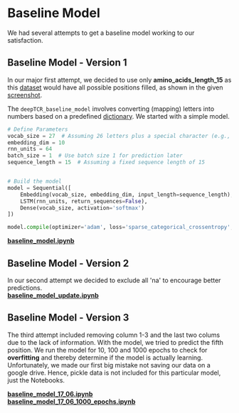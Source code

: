 # Baseline Model

We had several attempts to get a baseline model working to our satisfaction.

## Baseline Model - Version 1

In our major first attempt, we decided to use only **amino_acids_length_15**  as this [dataset](https://github.com/lokalokes/deepTCR/blob/main/1_DatasetCharacteristics/Testing_length-15.csv) would have all possible positions filled, as shown in the given [screenshot](https://github.com/lokalokes/deepTCR/blob/main/1_DatasetCharacteristics/Screenshot%202024-06-17%20at%2018.43.20.png).

The `deepTCR_baseline_model` involves converting (mapping) letters into numbers based on a predefined [dictionary](https://github.com/lokalokes/deepTCR/blob/main/1_DatasetCharacteristics/dictionary). We started with a simple model.

```python
# Define Parameters
vocab_size = 27  # Assuming 26 letters plus a special character (e.g., space or padding)
embedding_dim = 10  
rnn_units = 64  
batch_size = 1  # Use batch size 1 for prediction later
sequence_length = 15  # Assuming a fixed sequence length of 15


# Build the model
model = Sequential([
    Embedding(vocab_size, embedding_dim, input_length=sequence_length),
    LSTM(rnn_units, return_sequences=False),
    Dense(vocab_size, activation='softmax')
])

model.compile(optimizer='adam', loss='sparse_categorical_crossentropy', metrics=['accuracy'])
```
**[baseline_model.ipynb](https://github.com/lokalokes/deepTCR/blob/main/2_BaselineModel/deepTCR_baseline_model.ipynb)**

## Baseline Model - Version 2
In our second attempt we decided to exclude all 'na' to encourage better predictions.  
**[baseline_model_update.ipynb](https://github.com/lokalokes/deepTCR/blob/main/2_BaselineModel/deepTCR_baseline_model_update.ipynb)**

## Baseline Model - Version 3
The third attempt included removing column 1-3 and the last two colums due to the lack of information. With the model, we tried to predict the fifth position. We run the model for 10, 100 and 1000 epochs to check for  **overfitting** and thereby determine if the model is actually learning. Unfortunately, we made our first big mistake not saving our data on a google drive. Hence, pickle data is not included for this particular model, just the Notebooks. 
   
**[baseline_model_17_06.ipynb](https://github.com/lokalokes/deepTCR/blob/main/2_BaselineModel/deepTCR_baseline_model_17_06.ipynb)**  
**[baseline_model_17_06_1000_epochs.ipynb](https://github.com/lokalokes/deepTCR/blob/main/2_BaselineModel/deepTCR_baseline_model_17_06_1000_epochs.ipynb)**
